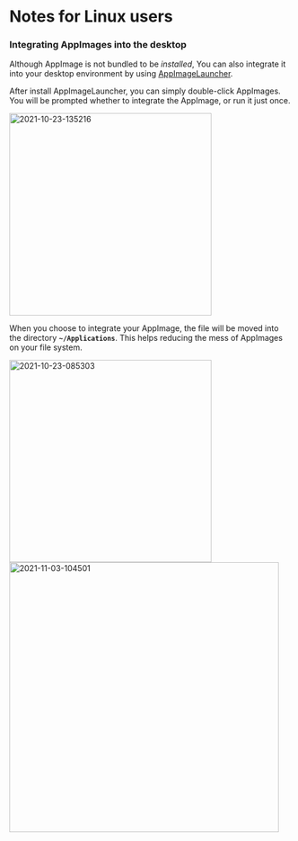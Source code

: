 # Notes for Linux users

### Integrating AppImages into the desktop

Although AppImage is not bundled to be _installed_, You can also integrate it into your desktop environment by using [AppImageLauncher](https://github.com/TheAssassin/AppImageLauncher).

After install AppImageLauncher, you can simply double-click AppImages. You will be prompted whether to integrate the AppImage, or run it just once.

<img width="360" alt="2021-10-23-135216" src="https://user-images.githubusercontent.com/52094761/138543254-ee8be88c-2684-47fa-8c43-a935d2d08182.png" />

When you choose to integrate your AppImage, the file will be moved into the directory **`~/Applications`**. This helps reducing the mess of AppImages on your file system.

<img width="360" alt="2021-10-23-085303" src="https://user-images.githubusercontent.com/52094761/138534194-d3556be0-fe62-4371-bc7b-42ca71e11616.png" />

<img alt="2021-11-03-104501" width="480" src="https://user-images.githubusercontent.com/52094761/140023676-0f08bc75-0055-4df9-b8df-d15d9cd65c98.png" />
